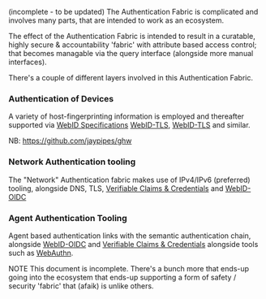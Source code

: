 (incomplete - to be updated)
The Authentication Fabric is complicated and involves many parts, that are intended to work as an ecosystem.  

The effect of the Authentication Fabric is intended to result in a curatable, highly secure & accountability 'fabric' with attribute based access control; that becomes managable via the query interface (alongside more manual interfaces). 

There's a couple of different layers involved in this Authentication Fabric.

### Authentication of Devices
A variety of host-fingerprinting information is employed and thereafter supported via [WebID Specifications](WebID%20Specifications.md) [WebID-TLS](Webizen%20Tech%20Stack/Core%20Technologies/Semantic%20Web/SemWeb-AUTH/WebID-TLS.md), [WebID-TLS](Webizen%20Tech%20Stack/Core%20Technologies/Semantic%20Web/SemWeb-AUTH/WebID-TLS.md) and similar.  

NB: https://github.com/jaypipes/ghw
 
### Network Authentication tooling
The "Network" Authentication fabric makes use of IPv4/IPv6 (preferred) tooling, alongside DNS, TLS, [Verifiable Claims & Credentials](Verifiable%20Claims%20&%20Credentials.md) and [WebID-OIDC](Webizen%20Tech%20Stack/Core%20Technologies/Semantic%20Web/SemWeb-AUTH/WebID-OIDC.md)

### Agent Authentication Tooling
Agent based authentication links with the semantic authentication chain, alongside [WebID-OIDC](Webizen%20Tech%20Stack/Core%20Technologies/Semantic%20Web/SemWeb-AUTH/WebID-OIDC.md) and [Verifiable Claims & Credentials](Verifiable%20Claims%20&%20Credentials.md) alongside tools such as [WebAuthn](Webizen%20Tech%20Stack/Webizen%203.0/Webizen%20App%20Spec/WebSpec/WebPlatformTools/WebAuthn.md). 

NOTE
This document is incomplete.  There's a bunch more that ends-up going into the ecosystem that ends-up supporting a form of safety / security 'fabric' that (afaik) is unlike others.

